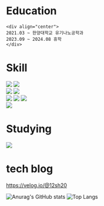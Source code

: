 # Education
```
<div align="center">
2021.03 ~ 한양대학교 유기나노공학과
2023.09 ~ 2024.08 휴학
</div>
```

# Skill
<img src="https://img.shields.io/badge/HTML5-E34F26?style=for-the badge&logo=HTML5&logoColor=white">  <img src="https://img.shields.io/badge/CSS3-1572B6?style=for-the-badge&logo=CSS3&logoColor=white">  
<img src="https://img.shields.io/badge/javascript-F7DF1E?style=for-the-badge&logo=javascript&logoColor=white">  <img src="https://img.shields.io/badge/typescript-3178C6?style=for-the-badge&logo=typescript&logoColor=white"><br><img src="https://img.shields.io/badge/react-61DAFB?style=for-the-badge&logo=react&logoColor=white">    <img src="https://img.shields.io/badge/tailwindcss-06B6D4?style=for-the-badge&logo=tailwindcss&logoColor=white">  <img src="https://img.shields.io/badge/recoil-3578E5?style=for-the-badge&logo=recoil&logoColor=white"> <br>
<img src="https://img.shields.io/badge/python-3776AB?style=for-the badge&logo=python&logoColor=white"> 

# Studying
<img src="https://img.shields.io/badge/next.js-000000?style=for-the-badge&logo=nextdotjs&logoColor=white">  


# tech blog
https://velog.io/@12sh20

![Anurag's GitHub stats](https://github-readme-stats.vercel.app/api?username=purple-eye-orange&show_icons=true&theme=radical)
![Top Langs](https://github-readme-stats.vercel.app/api/top-langs/?username=purple-eye-orange&layout=compact)


